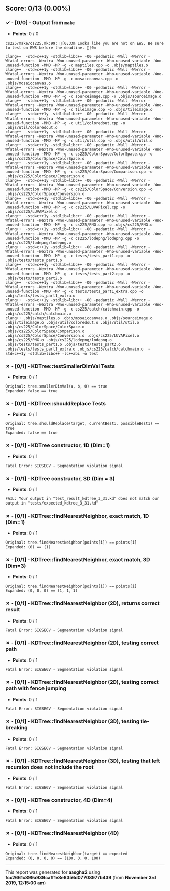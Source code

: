 


## Score: 0/13 (0.00%)


### ✓ - [0/0] - Output from `make`

- **Points**: 0 / 0

```
cs225/make/cs225.mk:99: [0;33m Looks like you are not on EWS. Be sure to test on EWS before the deadline. [0m

```
```
clang++  -std=c++1y -stdlib=libc++ -O0 -pedantic -Wall -Werror -Wfatal-errors -Wextra -Wno-unused-parameter -Wno-unused-variable -Wno-unused-function -MMD -MP -g -c maptiles.cpp -o .objs/maptiles.o
clang++  -std=c++1y -stdlib=libc++ -O0 -pedantic -Wall -Werror -Wfatal-errors -Wextra -Wno-unused-parameter -Wno-unused-variable -Wno-unused-function -MMD -MP -g -c mosaiccanvas.cpp -o .objs/mosaiccanvas.o
clang++  -std=c++1y -stdlib=libc++ -O0 -pedantic -Wall -Werror -Wfatal-errors -Wextra -Wno-unused-parameter -Wno-unused-variable -Wno-unused-function -MMD -MP -g -c sourceimage.cpp -o .objs/sourceimage.o
clang++  -std=c++1y -stdlib=libc++ -O0 -pedantic -Wall -Werror -Wfatal-errors -Wextra -Wno-unused-parameter -Wno-unused-variable -Wno-unused-function -MMD -MP -g -c tileimage.cpp -o .objs/tileimage.o
clang++  -std=c++1y -stdlib=libc++ -O0 -pedantic -Wall -Werror -Wfatal-errors -Wextra -Wno-unused-parameter -Wno-unused-variable -Wno-unused-function -MMD -MP -g -c util/coloredout.cpp -o .objs/util/coloredout.o
clang++  -std=c++1y -stdlib=libc++ -O0 -pedantic -Wall -Werror -Wfatal-errors -Wextra -Wno-unused-parameter -Wno-unused-variable -Wno-unused-function -MMD -MP -g -c util/util.cpp -o .objs/util/util.o
clang++  -std=c++1y -stdlib=libc++ -O0 -pedantic -Wall -Werror -Wfatal-errors -Wextra -Wno-unused-parameter -Wno-unused-variable -Wno-unused-function -MMD -MP -g -c cs225/ColorSpace/ColorSpace.cpp -o .objs/cs225/ColorSpace/ColorSpace.o
clang++  -std=c++1y -stdlib=libc++ -O0 -pedantic -Wall -Werror -Wfatal-errors -Wextra -Wno-unused-parameter -Wno-unused-variable -Wno-unused-function -MMD -MP -g -c cs225/ColorSpace/Comparison.cpp -o .objs/cs225/ColorSpace/Comparison.o
clang++  -std=c++1y -stdlib=libc++ -O0 -pedantic -Wall -Werror -Wfatal-errors -Wextra -Wno-unused-parameter -Wno-unused-variable -Wno-unused-function -MMD -MP -g -c cs225/ColorSpace/Conversion.cpp -o .objs/cs225/ColorSpace/Conversion.o
clang++  -std=c++1y -stdlib=libc++ -O0 -pedantic -Wall -Werror -Wfatal-errors -Wextra -Wno-unused-parameter -Wno-unused-variable -Wno-unused-function -MMD -MP -g -c cs225/LUVAPixel.cpp -o .objs/cs225/LUVAPixel.o
clang++  -std=c++1y -stdlib=libc++ -O0 -pedantic -Wall -Werror -Wfatal-errors -Wextra -Wno-unused-parameter -Wno-unused-variable -Wno-unused-function -MMD -MP -g -c cs225/PNG.cpp -o .objs/cs225/PNG.o
clang++  -std=c++1y -stdlib=libc++ -O0 -pedantic -Wall -Werror -Wfatal-errors -Wextra -Wno-unused-parameter -Wno-unused-variable -Wno-unused-function -MMD -MP -g -c cs225/lodepng/lodepng.cpp -o .objs/cs225/lodepng/lodepng.o
clang++  -std=c++1y -stdlib=libc++ -O0 -pedantic -Wall -Werror -Wfatal-errors -Wextra -Wno-unused-parameter -Wno-unused-variable -Wno-unused-function -MMD -MP -g -c tests/tests_part1.cpp -o .objs/tests/tests_part1.o
clang++  -std=c++1y -stdlib=libc++ -O0 -pedantic -Wall -Werror -Wfatal-errors -Wextra -Wno-unused-parameter -Wno-unused-variable -Wno-unused-function -MMD -MP -g -c tests/tests_part2.cpp -o .objs/tests/tests_part2.o
clang++  -std=c++1y -stdlib=libc++ -O0 -pedantic -Wall -Werror -Wfatal-errors -Wextra -Wno-unused-parameter -Wno-unused-variable -Wno-unused-function -MMD -MP -g -c tests/tests_part1_extra.cpp -o .objs/tests/tests_part1_extra.o
clang++  -std=c++1y -stdlib=libc++ -O0 -pedantic -Wall -Werror -Wfatal-errors -Wextra -Wno-unused-parameter -Wno-unused-variable -Wno-unused-function -MMD -MP -g -c cs225/catch/catchmain.cpp -o .objs/cs225/catch/catchmain.o
clang++ .objs/maptiles.o .objs/mosaiccanvas.o .objs/sourceimage.o .objs/tileimage.o .objs/util/coloredout.o .objs/util/util.o .objs/cs225/ColorSpace/ColorSpace.o .objs/cs225/ColorSpace/Comparison.o .objs/cs225/ColorSpace/Conversion.o .objs/cs225/LUVAPixel.o .objs/cs225/PNG.o .objs/cs225/lodepng/lodepng.o .objs/tests/tests_part1.o .objs/tests/tests_part2.o .objs/tests/tests_part1_extra.o .objs/cs225/catch/catchmain.o  -std=c++1y -stdlib=libc++ -lc++abi -o test

```


### ✗ - [0/1] - KDTree::testSmallerDimVal Tests

- **Points**: 0 / 1


```
Original: tree.smallerDimVal(a, b, 0) == true
Expanded: false == true
```


### ✗ - [0/1] - KDTree::shouldReplace Tests

- **Points**: 0 / 1


```
Original: tree.shouldReplace(target, currentBest1, possibleBest1) == true
Expanded: false == true
```


### ✗ - [0/1] - KDTree constructor\, 1D (Dim=1)

- **Points**: 0 / 1


```
Fatal Error: SIGSEGV - Segmentation violation signal
```


### ✗ - [0/1] - KDTree constructor\, 3D (Dim = 3)

- **Points**: 0 / 1


```
FAIL: Your output in "test_result_kdtree_3_31.kd" does not match our output in "tests/expected_kdtree_3_31.kd"
```


### ✗ - [0/1] - KDTree::findNearestNeighbor\, exact match\, 1D (Dim=1)

- **Points**: 0 / 1


```
Original: tree.findNearestNeighbor(points[i]) == points[i]
Expanded: (0) == (1)
```


### ✗ - [0/1] - KDTree::findNearestNeighbor\, exact match\, 3D (Dim=3)

- **Points**: 0 / 1


```
Original: tree.findNearestNeighbor(points[i]) == points[i]
Expanded: (0, 0, 0) == (1, 1, 1)
```


### ✗ - [0/1] - KDTree::findNearestNeighbor (2D)\, returns correct result

- **Points**: 0 / 1


```
Fatal Error: SIGSEGV - Segmentation violation signal
```


### ✗ - [0/1] - KDTree::findNearestNeighbor (2D)\, testing correct path

- **Points**: 0 / 1


```
Fatal Error: SIGSEGV - Segmentation violation signal
```


### ✗ - [0/1] - KDTree::findNearestNeighbor (2D)\, testing correct path with fence jumping

- **Points**: 0 / 1


```
Fatal Error: SIGSEGV - Segmentation violation signal
```


### ✗ - [0/1] - KDTree::findNearestNeighbor (3D)\, testing tie-breaking

- **Points**: 0 / 1


```
Fatal Error: SIGSEGV - Segmentation violation signal
```


### ✗ - [0/1] - KDTree::findNearestNeighbor (3D)\, testing that left recursion does not include the root

- **Points**: 0 / 1


```
Fatal Error: SIGSEGV - Segmentation violation signal
```


### ✗ - [0/1] - KDTree constructor\, 4D (Dim=4)

- **Points**: 0 / 1


```
Fatal Error: SIGSEGV - Segmentation violation signal
```


### ✗ - [0/1] - KDTree::findNearestNeighbor (4D)

- **Points**: 0 / 1


```
Original: tree.findNearestNeighbor(target) == expected
Expanded: (0, 0, 0, 0) == (100, 0, 0, 100)
```


---

This report was generated for **aasgha2** using **fcc2661c899a939caff1e8e6356d07708977b439** (from **November 3rd 2019, 12:15:00 am**)
